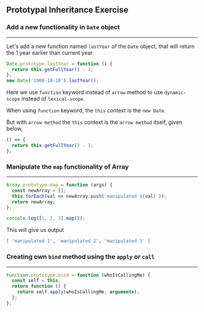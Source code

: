 ## Prototypal Inheritance Exercise

### Add a new functionality in `Date` object

---

Let's add a new function named `lastYear` of the `Date` object, that will return the 1 year earlier than current year.

```js
Date.prototype.lastYear = function () {
  return this.getFullYear() - 1;
};
new Date('1900-10-10').lastYear();
```

Here we use `function` keyword instead of `arrow` method to use `dynamic-scope` instead of `lexical-scope`.

When using `function` keyword, the `this` context is the `new Date`.

But with `arrow method` the `this` context is the `arrow method` itself, given below,

```js
() => {
  return this.getFullYear() - 1;
};
```

### Manipulate the `map` functionality of Array

---

```js
Array.prototype.map = function (args) {
  const newArray = [];
  this.forEach(val => newArray.push(`manipulated ${val}`));
  return newArray;
};

console.log([1, 2, 3].map());
```

This will give us output

```bash
[ 'manipulated 1', 'manipulated 2', 'manipulated 3' ]
```

### Creating own `bind` method using the `apply` or `call`

---

```js
Function.prototype.bind = function (whoIsCallingMe) {
  const self = this;
  return function () {
    return self.apply(whoIsCallingMe, arguments);
  };
};
```
